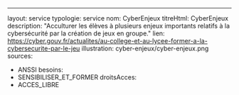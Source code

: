 ---
layout: service
typologie: service
nom: Cyber&ZeroWidthSpace;Enjeux&ZeroWidthSpace;
titreHtml: CyberEnjeux
description: "Acculturer les élèves à plusieurs enjeux importants relatifs à la cybersécurité par la création de jeux en groupe."
lien: https://cyber.gouv.fr/actualites/au-college-et-au-lycee-former-a-la-cybersecurite-par-le-jeu
illustration: cyber-enjeux/cyber-enjeux.png
sources:
  - ANSSI
besoins: 
  - SENSIBILISER_ET_FORMER
droitsAcces:
  - ACCES_LIBRE
